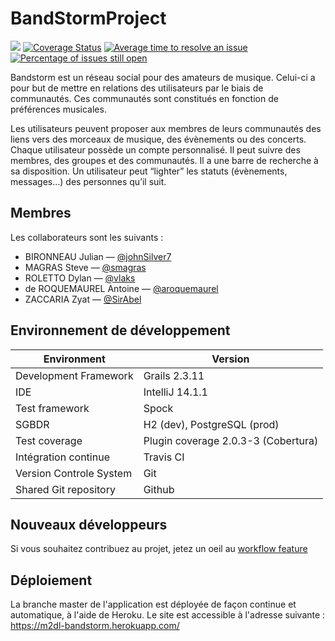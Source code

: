 # BandStormProject
[![](https://travis-ci.org/BandStormTeam/BandStormProject.svg?branch=V1.0)](https://travis-ci.org/BandStormTeam/BandStormProject) [![Coverage Status](https://coveralls.io/repos/BandStormTeam/BandStormProject/badge.svg?branch=V0.2&service=github)](https://coveralls.io/github/BandStormTeam/BandStormProject?branch=V1.0)
[![Average time to resolve an issue](http://isitmaintained.com/badge/resolution/BandStormTeam/BandStormProject.svg)](http://isitmaintained.com/project/BandStormTeam/BandStormProject "Average time to resolve an issue") [![Percentage of issues still open](http://isitmaintained.com/badge/open/BandStormTeam/BandStormProject.svg)](http://isitmaintained.com/project/BandStormTeam/BandStormProject "Percentage of issues still open")

Bandstorm est un réseau social pour des amateurs de musique. Celui-ci a pour but de mettre en relations des utilisateurs par le biais de communautés. Ces communautés sont constitués en fonction de préférences musicales. 

Les utilisateurs peuvent proposer aux membres de leurs communautés des liens vers des  morceaux de musique, des évènements ou des concerts.
Chaque utilisateur possède un compte personnalisé. Il peut suivre des membres, des groupes et des communautés. Il a une barre de recherche à sa disposition.
Un utilisateur peut “lighter” les statuts (évènements, messages...)  des personnes qu’il suit.

## Membres
Les collaborateurs sont les suivants : 
- BIRONNEAU Julian — [@johnSilver7](https://github.com/johnSilver7)
- MAGRAS Steve — [@smagras](https://github.com/smagras)
- ROLETTO Dylan — [@vlaks](https://github.com/vlaks)
- de ROQUEMAUREL Antoine — [@aroquemaurel](https://github.com/aroquemaurel/)
- ZACCARIA Zyat — [@SirAbel](https://github.com/SirAbel)



## Environnement de développement
|           Environment           |                Version                |
|              ---                |                  ---                  |
| Development Framework           | Grails 2.3.11                         |
| IDE                             | IntelliJ 14.1.1                       |
| Test framework                  | Spock                                 |
| SGBDR                           | H2 (dev), PostgreSQL (prod)           |
| Test coverage                   | Plugin coverage 2.0.3-3 (Cobertura)   |
| Intégration continue            | Travis CI                             |
| Version Controle System         | Git                                   |
| Shared Git repository           | Github                                |


## Nouveaux développeurs
Si vous souhaitez contribuez au projet, jetez un oeil au [workflow feature](workflow-feature.md)

## Déploiement
La branche master de l'application est déployée de façon continue et automatique, à l'aide de Heroku.
Le site est accessible à l'adresse suivante : https://m2dl-bandstorm.herokuapp.com/
